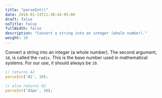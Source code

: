 ```yaml
---
title: "parseInt()"
date: 2018-01-14T21:38:44-05:00
draft: false
noTitle: false
fullWidth: false
description: "Convert a string into an integer (whole number)."
weight: 10
---
```


Convert a string into an integer (a whole number). The second argument, `10`, is called the `radix`. This is the base number used in mathematical systems. For our use, it should always be `10`.

```javascript
// returns 42
parseInt('42', 10);

// also returns 42
parseInt('42px', 10);
```